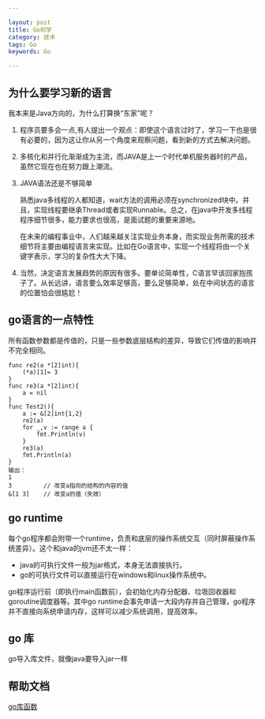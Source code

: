 ```yaml
---

layout: post
title: Go初学
category: 技术
tags: Go
keywords: Go

---
```


## 为什么要学习新的语言 ##

我本来是Java方向的，为什么打算换“东家”呢？

1. 程序员要多会一点,有人提出一个观点：即使这个语言过时了，学习一下也是很有必要的，因为这让你从另一个角度来观察问题，看到新的方式去解决问题。
2. 多核化和并行化渐渐成为主流，而JAVA是上一个时代单机服务器时的产品，虽然它现在也在努力跟上潮流。
3. JAVA语法还是不够简单

    熟悉java多线程的人都知道，wait方法的调用必须在synchronized块中。并且，实现线程要继承Thread或者实现Runnable。总之，在java中开发多线程程序细节很多，能力要求也很高，是面试题的重要来源地。
    
    在未来的编程事业中，人们越来越关注实现业务本身，而实现业务所需的技术细节将主要由编程语言来实现。比如在Go语言中，实现一个线程将由一个关键字表示，学习的复杂性大大下降。
    
4. 当然，决定语言发展趋势的原因有很多。要单论简单性，C语言早该回家抱孩子了。从长远讲，语言要么效率足够高，要么足够简单，处在中间状态的语言的位置怕会很尴尬！

## go语言的一点特性

所有函数参数都是传值的，只是一些参数底层结构的差异，导致它们传值的影响并不完全相同。

    func re2(a *[2]int){
    	(*a)[1]= 3
    }
    func re3(a *[2]int){
    	a = nil
    }
    func Test2(){
    	a := &[2]int{1,2}
    	re2(a)
    	for _,v := range a {
    		fmt.Println(v)
    	}
    	re3(a)    
    	fmt.Println(a)
    }
    输出：
    1    
    3         // 改变a指向的结构的内容的值
    &[1 3]    // 改变a的值（失效）
    
## go runtime

每个go程序都会附带一个runtime，负责和底层的操作系统交互（同时屏蔽操作系统差异）。这个和java的jvm还不太一样：

- java的可执行文件一般为jar格式，本身无法直接执行。
- go的可执行文件可以直接运行在windows和linux操作系统中。

go程序运行前（即执行main函数前），会初始化内存分配器、垃圾回收器和goroutine调度器等。其中go runtime会事先申请一大段内存并自己管理，go程序并不直接向系统申请内存，这样可以减少系统调用，提高效率。

## go 库

go导入库文件，就像java要导入jar一样
  

## 帮助文档

[go库函数][]


[go库函数]: http://docscn.studygolang.com/pkg/